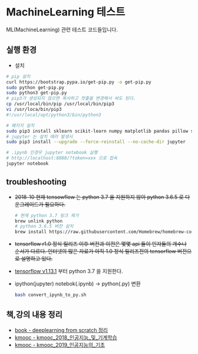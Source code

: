 # MachineLearning 테스트

ML(MachineLearning) 관련 테스트 코드들입니다.

## 실행 환경

- 설치

```bash
# pip 설치
curl https://bootstrap.pypa.io/get-pip.py -o get-pip.py
sudo python get-pip.py
sudo python3 get-pip.py
# pip3가 생성되지 않으면 복사하고 첫줄을 변경해서 써도 된다.
cp /usr/local/bin/pip /usr/local/bin/pip3
vi /usr/loca/bin/pip3
#!/usr/local/opt/python3/bin/python3

# 패키지 설치
sudo pip3 install sklearn scikit-learn numpy matplotlib pandas pillow seaborn graphviz tensorflow jupyter
# jupyter 는 설치 에러 발생시
sudo pip3 install --upgrade --force-reinstall --no-cache-dir jupyter

# .ipynb 인경우 jupyter notebook 실행
# http://localhost:8888/?token=xxx 으로 접속
jupyter notebook
```

## troubleshooting

- ~~2018-10 현재 tensowflow 는 python 3.7 을 지원하지 않아 python 3.6.5 로 다운그레이드가 필요하다.~~

  ```bash
  # 현재 python 3.7 링크 제거
  brew unlink python
  # python 3.6.5 버전 설치
  brew install https://raw.githubusercontent.com/Homebrew/homebrew-core/f2a764ef944b1080be64bd88dca9a1d80130c558/Formula/python.rb
  ```

- ~~tensorflow r1.0 정식 릴리즈 이후 버전과 이전은 몇몇 api 들이 인자들의 개수나 순서가 다르다. 인터넷의 많은 자료가 아직 1.0 정식 릴리즈전의 tensorflow 버전으로 설명하고 있다.~~
- [tensorflow v1.13.1](https://github.com/tensorflow/tensorflow/releases/tag/v1.13.1) 부터 python 3.7 을 지원한다.
- ipython(jupyter) notebok(.ipynb) -> python(.py) 변환

  ```bash
  bash convert_ipynb_to_py.sh
  ```

## 책,강의 내용 정리

- [book - deeplearning from scratch 정리](deeplearning_from_scratch.md)
- [kmooc - kmooc_2018_인공지능_및_기계학습](kmooc_2018_인공지능_및_기계학습.md)
- [kmooc - kmooc_2019_인공지능의_기초](kmooc_2019_인공지능의_기초.md)
